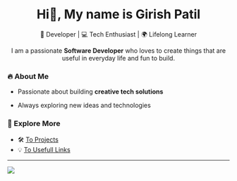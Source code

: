 <h1 align="center">Hi👋, My name is Girish Patil</h1>
<p align="center">
  🚀 Developer | 💻 Tech Enthusiast | 🌍 Lifelong Learner
</p>
<p align="center">
  I am a passionate <strong>Software Developer</strong> who loves to create things that are useful in everyday life and fun to build.
</p>

### 🔥 About Me
- Passionate about building **creative tech solutions**  

- Always exploring new ideas and technologies

### 📂 Explore More
- 🛠️ [To Projects](projects.md)
- 💡 [To Usefull Links](usefull.md)
 
---

<p align="left">
  <a href="https://www.linkedin.com/in/Girish312" target="_blank">
    <img src="https://img.shields.io/badge/Connect on LinkedIn-blue?style=for-the-badge&logo=linkedin" />
  </a>
</p>
